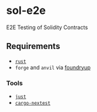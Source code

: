 # sol-e2e

E2E Testing of Solidity Contracts

## Requirements

- [`rust`](https://rustup.rs)
- `forge` and `anvil` via
  [foundryup](https://book.getfoundry.sh/getting-started/installation)

### Tools

- [`just`](https://just.systems)
- [`cargo-nextest`](https://nexte.st)
